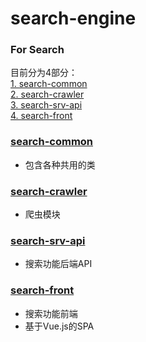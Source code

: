 # search-engine
### For Search

目前分为4部分：  
[1. search-common](#1)  
[2. search-crawler](#2)  
[3. search-srv-api](#3)  
[4. search-front](#4)  

<a href="search-commons/README.md"><h3 id="1">search-common</h3></a>
* 包含各种共用的类  

<a href="search-crawler/README.md"><h3 id="2">search-crawler</h3></a>
* 爬虫模块

<a href="search-srv-api"><h3 id="3">search-srv-api</h3></a>
* 搜索功能后端API

<a href="search-front"><h3 id="4">search-front</h3></a>
* 搜索功能前端
* 基于Vue.js的SPA


